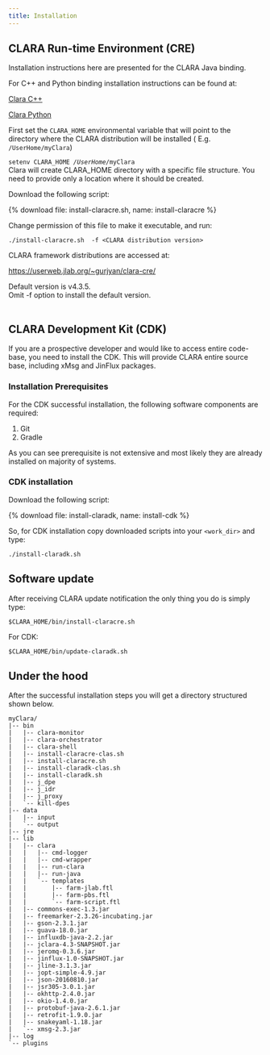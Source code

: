 ```yaml
---
title: Installation
---
```

## CLARA Run-time Environment (CRE)

<div class="note warning">
Installation instructions here are presented for the CLARA Java binding.
</div>

For C++ and Python binding installation instructions can be found at:

[Clara C++](https://github.com/JeffersonLab/clara-cpp)

[Clara Python](https://github.com/JeffersonLab/clara-python)

First set the `CLARA_HOME` environmental variable that will point
to the directory where the CLARA distribution will be installed
( E.g. `/UserHome/myClara`)

<div class="note info">
<code>setenv CLARA_HOME <em>/UserHome</em>/myClara</code>
</div>

<div class="note warning">
Clara will create CLARA_HOME directory with a specific file structure.
You need to provide only a location where it should be created.
</div>

Download  the following script:

{% download file: install-claracre.sh, name: install-claracre %}

Change permission of this file to make it executable, and run:

```
./install-claracre.sh  -f <CLARA distribution version>
```

CLARA framework distributions are accessed at:

<https://userweb.jlab.org/~gurjyan/clara-cre/>

<div class="note info">
<coda>
Default version is v4.3.5. <br>
Omit -f option to install the default version.<br><br>
</coda>
</div>

## CLARA Development Kit (CDK)

If you are a prospective developer and would like to access entire code-base, you need to install the CDK.
This will provide CLARA entire source base, including xMsg and JinFlux packages.

### Installation Prerequisites

For the CDK successful installation,
the following software components are required:

1.  Git
2.  Gradle

As you can see prerequisite is not extensive
and most likely they are already installed on majority of systems.

### CDK installation

Download the following script:

{% download file: install-claradk, name: install-cdk %}

So, for CDK installation copy downloaded scripts into your `<work_dir>` and type:

```
./install-claradk.sh
```

## Software update

After receiving CLARA update notification
the only thing you do is simply type:

```
$CLARA_HOME/bin/install-claracre.sh
```
For CDK:
```
$CLARA_HOME/bin/update-claradk.sh
```

## Under the hood

After the successful installation steps you will get a directory structured
shown below.

```
myClara/
|-- bin
|   |-- clara-monitor
|   |-- clara-orchestrator
|   |-- clara-shell
|   |-- install-claracre-clas.sh
|   |-- install-claracre.sh
|   |-- install-claradk-clas.sh
|   |-- install-claradk.sh
|   |-- j_dpe
|   |-- j_idr
|   |-- j_proxy
|   `-- kill-dpes
|-- data
|   |-- input
|   `-- output
|-- jre
|-- lib
|   |-- clara
|   |   |-- cmd-logger
|   |   |-- cmd-wrapper
|   |   |-- run-clara
|   |   |-- run-java
|   |   `-- templates
|   |       |-- farm-jlab.ftl
|   |       |-- farm-pbs.ftl
|   |       `-- farm-script.ftl
|   |-- commons-exec-1.3.jar
|   |-- freemarker-2.3.26-incubating.jar
|   |-- gson-2.3.1.jar
|   |-- guava-18.0.jar
|   |-- influxdb-java-2.2.jar
|   |-- jclara-4.3-SNAPSHOT.jar
|   |-- jeromq-0.3.6.jar
|   |-- jinflux-1.0-SNAPSHOT.jar
|   |-- jline-3.1.3.jar
|   |-- jopt-simple-4.9.jar
|   |-- json-20160810.jar
|   |-- jsr305-3.0.1.jar
|   |-- okhttp-2.4.0.jar
|   |-- okio-1.4.0.jar
|   |-- protobuf-java-2.6.1.jar
|   |-- retrofit-1.9.0.jar
|   |-- snakeyaml-1.18.jar
|   `-- xmsg-2.3.jar
|-- log
`-- plugins
```
